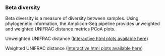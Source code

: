 ### Beta diversity 

Beta diversity is a measure of diversity between samples. Using phylogenetic information, the Amplicon-Seq pipeline provides unweighted and weighted UNIFRAC distance metrics PCoA plots.

Unweighted UNIFRAC distance ([Interactive html plots available here](fig/beta_diversity/2d_plots/pcoa_unweighted_unifrac_otu_even_table_2D_PCoA_plots.html)) 

Weighted UNIFRAC distance ([Interactive html plots available here](fig/beta_diversity/2d_plots/pcoa_weighted_unifrac_otu_even_table_2D_PCoA_plots.html)) 

